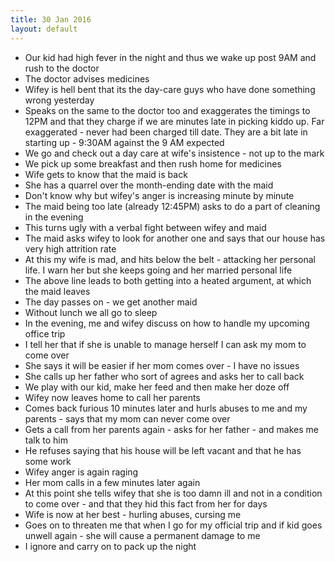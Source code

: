 ```yaml
---
title: 30 Jan 2016
layout: default
---
```


- Our kid had high fever in the night and thus we wake up post 9AM and rush to the doctor
- The doctor advises medicines
- Wifey is hell bent that its the day-care guys who have done something wrong yesterday
- Speaks on the same to the doctor too and exaggerates the timings to 12PM and that they charge if we are minutes late in picking kiddo up. Far exaggerated - never had been charged till date. They are a bit late in starting up - 9:30AM against the 9 AM expected
- We go and check out a day care at wife's insistence - not up to the mark
- We pick up some breakfast and then rush home for medicines
- Wife gets to know that the maid is back
- She has a quarrel over the month-ending date with the maid
- Don't know why but wifey's anger is increasing minute by minute
- The maid being too late (already 12:45PM) asks to do a part of cleaning in the evening
- This turns ugly with a verbal fight between wifey and maid
- The maid asks wifey to look for another one and says that our house has very high attrition rate
- At this my wife is mad, and hits below the belt - attacking her personal life. I warn her but she keeps going and her married personal life
- The above line leads to both getting into a heated argument, at which the maid leaves
- The day passes on - we get another maid
- Without lunch we all go to sleep
- In the evening, me and wifey discuss on how to handle my upcoming office trip
- I tell her that if she is unable to manage herself I can ask my mom to come over
- She says it will be easier if her mom comes over - I have no issues
- She calls up her father who sort of agrees and asks her to call back
- We play with our kid, make her feed and then make her doze off
- Wifey now leaves home to call her parents
- Comes back furious 10 minutes later and hurls abuses to me and my parents - says that my mom can never come over
- Gets a call from her parents again - asks for her father - and makes me talk to him
- He refuses saying that his house will be left vacant and that he has some work
- Wifey anger is again raging
- Her mom calls in a few minutes later again
- At this point she tells wifey that she is too damn ill and not in a condition to come over - and that they hid this fact from her for days
- Wife is now at her best - hurling abuses, cursing me
- Goes on to threaten me that when I go for my official trip and if kid goes unwell again - she will cause a permanent damage to me
- I ignore and carry on to pack up the night

